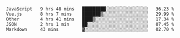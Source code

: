 
<!--
**xy406043/xy406043** is a ✨ _special_ ✨ repository because its `README.md` (this file) appears on your GitHub profile.

Here are some ideas to get you started:

- 🔭 I’m currently working on ...
- 🌱 I’m currently learning ...
- 👯 I’m looking to collaborate on ...
- 🤔 I’m looking for help with ...
- 💬 Ask me about ...
- 📫 How to reach me: ...
- 😄 Pronouns: ...
- ⚡ Fun fact: ...
-->

<!--START_SECTION:waka-->
```text
JavaScript   9 hrs 48 mins   █████████░░░░░░░░░░░░░░░░   36.23 % 
Vue.js       8 hrs 7 mins    ███████▒░░░░░░░░░░░░░░░░░   29.99 % 
Other        4 hrs 41 mins   ████▒░░░░░░░░░░░░░░░░░░░░   17.34 % 
JSON         2 hrs 1 min     ██░░░░░░░░░░░░░░░░░░░░░░░   07.45 % 
Markdown     43 mins         ▓░░░░░░░░░░░░░░░░░░░░░░░░   02.70 % 
```
<!--END_SECTION:waka-->
